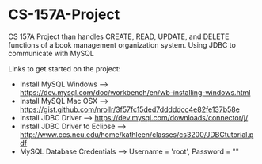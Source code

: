 # CS-157A-Project
CS 157A Project than handles CREATE, READ, UPDATE, and DELETE functions of a book management organization system. Using JDBC to communicate with MySQL

Links to get started on the project:
- Install MySQL Windows --> https://dev.mysql.com/doc/workbench/en/wb-installing-windows.html
- Install MySQL Mac OSX --> https://gist.github.com/nrollr/3f57fc15ded7dddddcc4e82fe137b58e
- Install JDBC Driver --> https://dev.mysql.com/downloads/connector/j/
- Install JDBC Driver to Eclipse --> http://www.ccs.neu.edu/home/kathleen/classes/cs3200/JDBCtutorial.pdf
- MySQL Database Credentials --> Username = 'root', Password = ""
